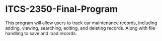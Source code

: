 # ITCS-2350-Final-Program
This program will allow users to track car maintenance records, including adding, viewing, searching, editing, and deleting records. Along with file handling to save and load records.
